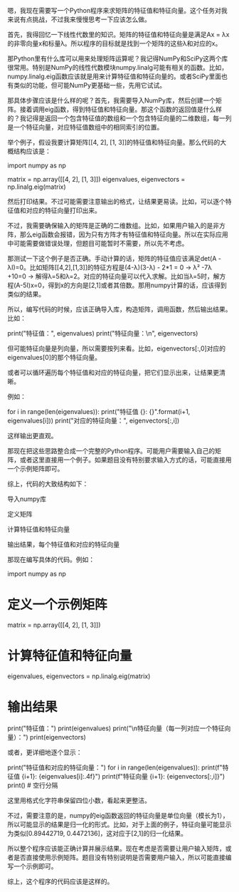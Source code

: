 嗯，我现在需要写一个Python程序来求矩阵的特征值和特征向量。这个任务对我来说有点挑战，不过我来慢慢思考一下应该怎么做。

首先，我得回忆一下线性代数里的知识。矩阵的特征值和特征向量是满足Ax = λx的非零向量x和标量λ。所以程序的目标就是找到一个矩阵的这些λ和对应的x。

那Python里有什么库可以用来处理矩阵运算呢？我记得NumPy和SciPy这两个库很常用。特别是NumPy的线性代数模块numpy.linalg可能有相关的函数。比如，numpy.linalg.eig函数应该就是用来计算特征值和特征向量的。或者SciPy里面也有类似的功能，但可能NumPy更基础一些，先用它试试。

那具体步骤应该是什么样的呢？首先，我需要导入NumPy库，然后创建一个矩阵。接着调用eig函数，得到特征值和特征向量。那这个函数的返回值是什么样的？我记得是返回一个包含特征值的数组和一个包含特征向量的二维数组，每一列是一个特征向量，对应特征值数组中的相同索引的位置。

举个例子，假设我要计算矩阵[[4, 2], [1, 3]]的特征值和特征向量。那么代码的大概结构应该是：

import numpy as np

matrix = np.array([[4, 2], [1, 3]])
eigenvalues, eigenvectors = np.linalg.eig(matrix)

然后打印结果。不过可能需要注意输出的格式，让结果更易读。比如，可以逐个特征值和对应的特征向量打印出来。

不过，我需要确保输入的矩阵是正确的二维数组。比如，如果用户输入的是非方阵，那么eig函数会报错，因为只有方阵才有特征值和特征向量。所以在实际应用中可能需要做错误处理，但题目可能暂时不需要，所以先不考虑。

那测试一下这个例子是否正确。手动计算的话，矩阵的特征值应该满足det(A - λI)=0。比如矩阵[[4,2],[1,3]]的特征方程是(4-λ)(3-λ) - 2*1 = 0 → λ² -7λ +10=0 → 解得λ=5和λ=2。对应的特征向量可以代入求解。比如当λ=5时，解方程(A-5I)x=0，得到x的方向是[2,1]或者其倍数。那用numpy计算的话，应该得到类似的结果。

所以，编写代码的时候，应该正确导入库，构造矩阵，调用函数，然后输出结果。比如：

print("特征值：", eigenvalues)
print("特征向量：\n", eigenvectors)

但可能特征向量是列向量，所以需要按列来看。比如，eigenvectors[:,0]对应的eigenvalues[0]的那个特征向量。

或者可以循环遍历每个特征值和对应的特征向量，把它们显示出来，让结果更清晰。

例如：

for i in range(len(eigenvalues)):
    print("特征值 {}: {}".format(i+1, eigenvalues[i]))
    print("对应的特征向量：", eigenvectors[:,i])

这样输出更直观。

那现在把这些思路整合成一个完整的Python程序。可能用户需要输入自己的矩阵，或者这里直接用一个例子。如果题目没有特别要求输入方式的话，可能直接用一个示例矩阵即可。

综上，代码的大致结构如下：

导入numpy库

定义矩阵

计算特征值和特征向量

输出结果，每个特征值和对应的特征向量

那现在编写具体的代码。例如：

import numpy as np

# 定义一个示例矩阵
matrix = np.array([[4, 2],
                  [1, 3]])

# 计算特征值和特征向量
eigenvalues, eigenvectors = np.linalg.eig(matrix)

# 输出结果
print("特征值：")
print(eigenvalues)
print("\n特征向量（每一列对应一个特征向量）：")
print(eigenvectors)

或者，更详细地逐个显示：

print("特征值和对应的特征向量：")
for i in range(len(eigenvalues)):
    print(f"特征值 {i+1}: {eigenvalues[i]:.4f}")
    print(f"特征向量 {i+1}: {eigenvectors[:,i]}")
    print()  # 空行分隔

这里用格式化字符串保留四位小数，看起来更整洁。

不过，需要注意的是，numpy的eig函数返回的特征向量是单位向量（模长为1），所以可能显示的结果是归一化的形式。比如，对于上面的例子，特征向量可能显示为类似[0.89442719, 0.4472136]，这对应于[2,1]的归一化结果。

所以整个程序应该能正确计算并展示结果。现在考虑是否需要让用户输入矩阵，或者是否直接使用示例矩阵。题目没有特别说明是否需要用户输入，所以可能直接编写一个示例即可。

综上，这个程序的代码应该是这样的。